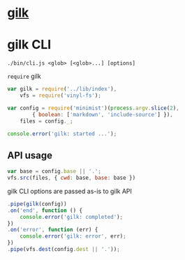 # [gilk](/docs/)


# gilk CLI

`./bin/cli.js <glob> [<glob>...] [options]`

`require` gilk

``` javascript
var gilk = require('../lib/index'),
    vfs = require('vinyl-fs');

var config = require('minimist')(process.argv.slice(2),
        { boolean: ['markdown', 'include-source'] }),
    files = config._;

console.error('gilk: started ...');
```

## API usage

``` javascript
var base = config.base || '.';
vfs.src(files, { cwd: base, base: base })
```

gilk CLI options are passed as-is to gilk API

``` javascript
.pipe(gilk(config))
.on('end', function () {
    console.error('gilk: completed');
})
.on('error', function (err) {
    console.error('gilk: error', err);
})
.pipe(vfs.dest(config.dest || '.'));
```

